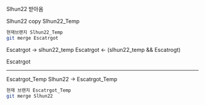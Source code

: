 Slhun22 받아옴 

Slhun22 copy  Slhun22_Temp

```bash
현재브랜지 Slhun22_Temp
git merge Escatrgot
```

Escatrgot -> slhun22_temp
Escatrgot <- (slhun22_temp && Escatrogt)

Escatrgot

------------

Escatrgot_Temp
Slhun22 -> Escatrgot_Temp

```bash
현재 브랜지 Escatrgot_Temp
git merge Slhun22
```
